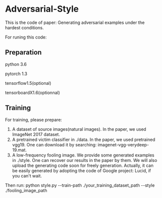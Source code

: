 # Adversarial-Style
This is the code of paper: Generating adversarial examples under the hardest conditions.

For runing this code:
## Preparation
python 3.6

pytorch 1.3

tensorflow1.5(optional)

tensorboardX1.6(optionnal)
## Training
For training, please prepare:
  1. A dataset of source images(natural images). In the paper, we used ImageNet 2017 dataset.
  2. A pretrained victim classifier in ./data. In the paper, we used pretrained vgg19. One can download it by searching: imagenet-vgg-verydeep-19.mat. 
  3. A low-frequency fooling image. We provide some generated examples in ./style. One can recover our results in the paper by them. We will also upload the generating code soon for freely generation. 
     Actually, it can be easily generated by adopting the code of Google project: Lucid, if you can't wait.
     
Then run: python style.py --train-path ./your_training_dataset_path --style ./fooling_image_path

  
